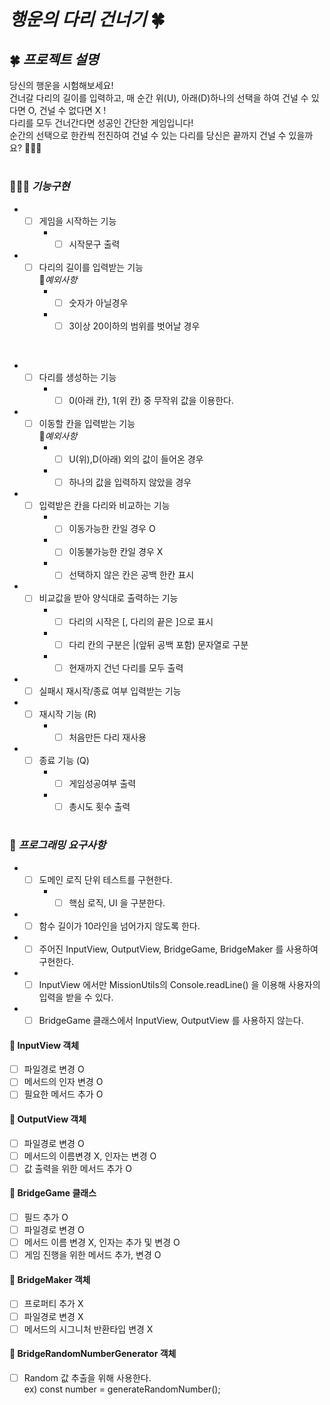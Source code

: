 # *행운의 다리 건너기* 🍀

## 🍀 *프로젝트 설명* 
당신의 행운을 시험해보세요!   
건너갈 다리의 길이를 입력하고, 매 순간 위(U), 아래(D)하나의 선택을 하여
건널 수 있다면 O, 건널 수 없다면 X !     
다리를 모두 건너간다면 성공인 간단한 게임입니다!
<br>
순간의 선택으로 한칸씩 전진하여 건널 수 있는 다리를 당신은 끝까지 건널 수 있을까요? 🏃🏻‍♂️
#

### 🧑🏻‍💻 *기능구현*
- -[ ] 게임을 시작하는 기능    
    -  -[ ] 시작문구 출력   
- -[ ] 다리의 길이를 입력받는 기능    
🚨*예외사항*
    - -[ ] 숫자가 아닐경우 
    - -[ ] 3이상 20이하의 범위를 벗어날 경우 
<br>

- -[ ] 다리를 생성하는 기능
    -  -[ ] 0(아래 칸), 1(위 칸) 중 무작위 값을 이용한다.   

- -[ ] 이동할 칸을 입력받는 기능    
🚨*예외사항* 
    - -[ ] U(위),D(아래) 외의 값이 들어온 경우 
    - -[ ] 하나의 값을 입력하지 않았을 경우 

- -[ ] 입력받은 칸을 다리와 비교하는 기능    
    -  -[ ] 이동가능한 칸일 경우 O   
    -  -[ ] 이동불가능한 칸일 경우 X    
    -  -[ ] 선택하지 않은 칸은 공백 한칸 표시   
- -[ ] 비교값을 받아 양식대로 출력하는 기능    
    -  -[ ] 다리의 시작은 [, 다리의 끝은 ]으로 표시   
    -  -[ ] 다리 칸의 구분은 |(앞뒤 공백 포함) 문자열로 구분   
    -  -[ ] 현재까지 건넌 다리를 모두 출력   
- -[ ] 실패시 재시작/종료 여부 입력받는 기능   
- -[ ] 재시작 기능 (R)    
    -  -[ ] 처음만든 다리 재사용    
- -[ ] 종료 기능 (Q)   
    -  -[ ] 게임성공여부 출력    
    -  -[ ] 총시도 횟수 출력 
#

### 🎯 *프로그래밍 요구사항*
- -[ ] 도메인 로직 단위 테스트를 구현한다.    
    - -[ ] 핵심 로직, UI 을 구분한다.
- -[ ] 함수 길이가 10라인을 넘어가지 않도록 한다.   
- -[ ] 주어진 InputView, OutputView, BridgeGame, BridgeMaker 를 사용하여 구현한다.    
- -[ ] InputView 에서만 MissionUtils의 Console.readLine() 을 이용해 사용자의 입력을 받을 수 있다.   
- -[ ] BridgeGame 클래스에서 InputView, OutputView 를 사용하지 않는다.    

#### 👀 InputView 객체 
-[ ] 파일경로 변경 O    
-[ ] 메서드의 인자 변경 O   
-[ ] 필요한 메서드 추가 O

#### 👀 OutputView 객체 
-[ ] 파일경로 변경 O    
-[ ] 메서드의 이름변경 X, 인자는 변경 O     
-[ ] 값 출력을 위한 메서드 추가 O   

#### 👀 BridgeGame 클래스
-[ ] 필드 추가 O   
-[ ] 파일경로 변경 O   
-[ ] 메서드 이름 변경 X, 인자는 추가 및 변경 O
-[ ] 게임 진행을 위한 메서드 추가, 변경 O

#### 👀 BridgeMaker 객체 
-[ ] 프로퍼티 추가 X 
-[ ] 파일경로 변경 X
-[ ] 메서드의 시그니처 반환타입 변경 X

#### 👀 BridgeRandomNumberGenerator 객체
-[ ] Random 값 추출을 위해 사용한다.   
ex) const number = generateRandomNumber();